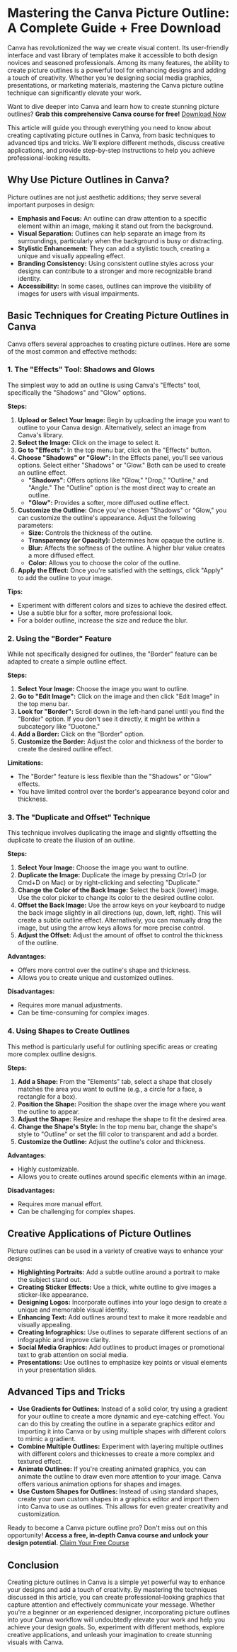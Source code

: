 # Mastering the Canva Picture Outline: A Complete Guide + Free Download

Canva has revolutionized the way we create visual content. Its user-friendly interface and vast library of templates make it accessible to both design novices and seasoned professionals. Among its many features, the ability to create picture outlines is a powerful tool for enhancing designs and adding a touch of creativity. Whether you're designing social media graphics, presentations, or marketing materials, mastering the Canva picture outline technique can significantly elevate your work.

Want to dive deeper into Canva and learn how to create stunning picture outlines? **Grab this comprehensive Canva course for free!** [Download Now](https://udemywork.com/canva-picture-outline)

This article will guide you through everything you need to know about creating captivating picture outlines in Canva, from basic techniques to advanced tips and tricks. We'll explore different methods, discuss creative applications, and provide step-by-step instructions to help you achieve professional-looking results.

## Why Use Picture Outlines in Canva?

Picture outlines are not just aesthetic additions; they serve several important purposes in design:

*   **Emphasis and Focus:** An outline can draw attention to a specific element within an image, making it stand out from the background.
*   **Visual Separation:** Outlines can help separate an image from its surroundings, particularly when the background is busy or distracting.
*   **Stylistic Enhancement:** They can add a stylistic touch, creating a unique and visually appealing effect.
*   **Branding Consistency:** Using consistent outline styles across your designs can contribute to a stronger and more recognizable brand identity.
*   **Accessibility:** In some cases, outlines can improve the visibility of images for users with visual impairments.

## Basic Techniques for Creating Picture Outlines in Canva

Canva offers several approaches to creating picture outlines. Here are some of the most common and effective methods:

### 1. The "Effects" Tool: Shadows and Glows

The simplest way to add an outline is using Canva's "Effects" tool, specifically the "Shadows" and "Glow" options.

**Steps:**

1.  **Upload or Select Your Image:** Begin by uploading the image you want to outline to your Canva design. Alternatively, select an image from Canva's library.
2.  **Select the Image:** Click on the image to select it.
3.  **Go to "Effects":** In the top menu bar, click on the "Effects" button.
4.  **Choose "Shadows" or "Glow":** In the Effects panel, you'll see various options. Select either "Shadows" or "Glow." Both can be used to create an outline effect.
    *   **"Shadows":** Offers options like "Glow," "Drop," "Outline," and "Angle." The "Outline" option is the most direct way to create an outline.
    *   **"Glow":** Provides a softer, more diffused outline effect.
5.  **Customize the Outline:** Once you've chosen "Shadows" or "Glow," you can customize the outline's appearance. Adjust the following parameters:
    *   **Size:** Controls the thickness of the outline.
    *   **Transparency (or Opacity):** Determines how opaque the outline is.
    *   **Blur:** Affects the softness of the outline. A higher blur value creates a more diffused effect.
    *   **Color:** Allows you to choose the color of the outline.
6.  **Apply the Effect:** Once you're satisfied with the settings, click "Apply" to add the outline to your image.

**Tips:**

*   Experiment with different colors and sizes to achieve the desired effect.
*   Use a subtle blur for a softer, more professional look.
*   For a bolder outline, increase the size and reduce the blur.

### 2. Using the "Border" Feature

While not specifically designed for outlines, the "Border" feature can be adapted to create a simple outline effect.

**Steps:**

1.  **Select Your Image:** Choose the image you want to outline.
2.  **Go to "Edit Image":** Click on the image and then click "Edit Image" in the top menu bar.
3.  **Look for "Border":** Scroll down in the left-hand panel until you find the "Border" option. If you don't see it directly, it might be within a subcategory like "Duotone."
4.  **Add a Border:** Click on the "Border" option.
5.  **Customize the Border:** Adjust the color and thickness of the border to create the desired outline effect.

**Limitations:**

*   The "Border" feature is less flexible than the "Shadows" or "Glow" effects.
*   You have limited control over the border's appearance beyond color and thickness.

### 3. The "Duplicate and Offset" Technique

This technique involves duplicating the image and slightly offsetting the duplicate to create the illusion of an outline.

**Steps:**

1.  **Select Your Image:** Choose the image you want to outline.
2.  **Duplicate the Image:** Duplicate the image by pressing Ctrl+D (or Cmd+D on Mac) or by right-clicking and selecting "Duplicate."
3.  **Change the Color of the Back Image:** Select the back (lower) image. Use the color picker to change its color to the desired outline color.
4.  **Offset the Back Image:** Use the arrow keys on your keyboard to nudge the back image slightly in all directions (up, down, left, right). This will create a subtle outline effect. Alternatively, you can manually drag the image, but using the arrow keys allows for more precise control.
5.  **Adjust the Offset:** Adjust the amount of offset to control the thickness of the outline.

**Advantages:**

*   Offers more control over the outline's shape and thickness.
*   Allows you to create unique and customized outlines.

**Disadvantages:**

*   Requires more manual adjustments.
*   Can be time-consuming for complex images.

### 4. Using Shapes to Create Outlines

This method is particularly useful for outlining specific areas or creating more complex outline designs.

**Steps:**

1.  **Add a Shape:** From the "Elements" tab, select a shape that closely matches the area you want to outline (e.g., a circle for a face, a rectangle for a box).
2.  **Position the Shape:** Position the shape over the image where you want the outline to appear.
3.  **Adjust the Shape:** Resize and reshape the shape to fit the desired area.
4.  **Change the Shape's Style:** In the top menu bar, change the shape's style to "Outline" or set the fill color to transparent and add a border.
5.  **Customize the Outline:** Adjust the outline's color and thickness.

**Advantages:**

*   Highly customizable.
*   Allows you to create outlines around specific elements within an image.

**Disadvantages:**

*   Requires more manual effort.
*   Can be challenging for complex shapes.

## Creative Applications of Picture Outlines

Picture outlines can be used in a variety of creative ways to enhance your designs:

*   **Highlighting Portraits:** Add a subtle outline around a portrait to make the subject stand out.
*   **Creating Sticker Effects:** Use a thick, white outline to give images a sticker-like appearance.
*   **Designing Logos:** Incorporate outlines into your logo design to create a unique and memorable visual identity.
*   **Enhancing Text:** Add outlines around text to make it more readable and visually appealing.
*   **Creating Infographics:** Use outlines to separate different sections of an infographic and improve clarity.
*   **Social Media Graphics:** Add outlines to product images or promotional text to grab attention on social media.
*   **Presentations:** Use outlines to emphasize key points or visual elements in your presentation slides.

## Advanced Tips and Tricks

*   **Use Gradients for Outlines:** Instead of a solid color, try using a gradient for your outline to create a more dynamic and eye-catching effect. You can do this by creating the outline in a separate graphics editor and importing it into Canva or by using multiple shapes with different colors to mimic a gradient.
*   **Combine Multiple Outlines:** Experiment with layering multiple outlines with different colors and thicknesses to create a more complex and textured effect.
*   **Animate Outlines:** If you're creating animated graphics, you can animate the outline to draw even more attention to your image. Canva offers various animation options for shapes and images.
*   **Use Custom Shapes for Outlines:** Instead of using standard shapes, create your own custom shapes in a graphics editor and import them into Canva to use as outlines. This allows for even greater creativity and customization.

Ready to become a Canva picture outline pro? Don't miss out on this opportunity! **Access a free, in-depth Canva course and unlock your design potential.** [Claim Your Free Course](https://udemywork.com/canva-picture-outline)

## Conclusion

Creating picture outlines in Canva is a simple yet powerful way to enhance your designs and add a touch of creativity. By mastering the techniques discussed in this article, you can create professional-looking graphics that capture attention and effectively communicate your message. Whether you're a beginner or an experienced designer, incorporating picture outlines into your Canva workflow will undoubtedly elevate your work and help you achieve your design goals. So, experiment with different methods, explore creative applications, and unleash your imagination to create stunning visuals with Canva.
